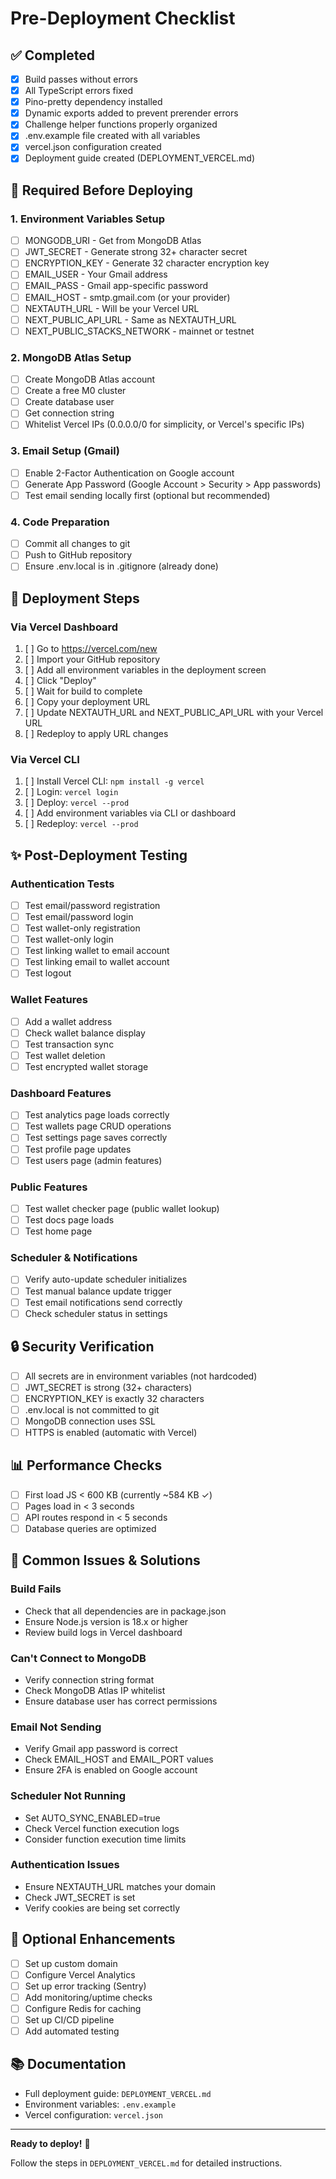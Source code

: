 # Pre-Deployment Checklist

## ✅ Completed
- [x] Build passes without errors
- [x] All TypeScript errors fixed
- [x] Pino-pretty dependency installed
- [x] Dynamic exports added to prevent prerender errors
- [x] Challenge helper functions properly organized
- [x] .env.example file created with all variables
- [x] vercel.json configuration created
- [x] Deployment guide created (DEPLOYMENT_VERCEL.md)

## 🔧 Required Before Deploying

### 1. Environment Variables Setup
- [ ] MONGODB_URI - Get from MongoDB Atlas
- [ ] JWT_SECRET - Generate strong 32+ character secret
- [ ] ENCRYPTION_KEY - Generate 32 character encryption key
- [ ] EMAIL_USER - Your Gmail address
- [ ] EMAIL_PASS - Gmail app-specific password
- [ ] EMAIL_HOST - smtp.gmail.com (or your provider)
- [ ] NEXTAUTH_URL - Will be your Vercel URL
- [ ] NEXT_PUBLIC_API_URL - Same as NEXTAUTH_URL
- [ ] NEXT_PUBLIC_STACKS_NETWORK - mainnet or testnet

### 2. MongoDB Atlas Setup
- [ ] Create MongoDB Atlas account
- [ ] Create a free M0 cluster
- [ ] Create database user
- [ ] Get connection string
- [ ] Whitelist Vercel IPs (0.0.0.0/0 for simplicity, or Vercel's specific IPs)

### 3. Email Setup (Gmail)
- [ ] Enable 2-Factor Authentication on Google account
- [ ] Generate App Password (Google Account > Security > App passwords)
- [ ] Test email sending locally first (optional but recommended)

### 4. Code Preparation
- [ ] Commit all changes to git
- [ ] Push to GitHub repository
- [ ] Ensure .env.local is in .gitignore (already done)

## 🚀 Deployment Steps

### Via Vercel Dashboard
1. [ ] Go to https://vercel.com/new
2. [ ] Import your GitHub repository
3. [ ] Add all environment variables in the deployment screen
4. [ ] Click "Deploy"
5. [ ] Wait for build to complete
6. [ ] Copy your deployment URL
7. [ ] Update NEXTAUTH_URL and NEXT_PUBLIC_API_URL with your Vercel URL
8. [ ] Redeploy to apply URL changes

### Via Vercel CLI
1. [ ] Install Vercel CLI: `npm install -g vercel`
2. [ ] Login: `vercel login`
3. [ ] Deploy: `vercel --prod`
4. [ ] Add environment variables via CLI or dashboard
5. [ ] Redeploy: `vercel --prod`

## ✨ Post-Deployment Testing

### Authentication Tests
- [ ] Test email/password registration
- [ ] Test email/password login
- [ ] Test wallet-only registration
- [ ] Test wallet-only login
- [ ] Test linking wallet to email account
- [ ] Test linking email to wallet account
- [ ] Test logout

### Wallet Features
- [ ] Add a wallet address
- [ ] Check wallet balance display
- [ ] Test transaction sync
- [ ] Test wallet deletion
- [ ] Test encrypted wallet storage

### Dashboard Features
- [ ] Test analytics page loads correctly
- [ ] Test wallets page CRUD operations
- [ ] Test settings page saves correctly
- [ ] Test profile page updates
- [ ] Test users page (admin features)

### Public Features
- [ ] Test wallet checker page (public wallet lookup)
- [ ] Test docs page loads
- [ ] Test home page

### Scheduler & Notifications
- [ ] Verify auto-update scheduler initializes
- [ ] Test manual balance update trigger
- [ ] Test email notifications send correctly
- [ ] Check scheduler status in settings

## 🔒 Security Verification

- [ ] All secrets are in environment variables (not hardcoded)
- [ ] JWT_SECRET is strong (32+ characters)
- [ ] ENCRYPTION_KEY is exactly 32 characters
- [ ] .env.local is not committed to git
- [ ] MongoDB connection uses SSL
- [ ] HTTPS is enabled (automatic with Vercel)

## 📊 Performance Checks

- [ ] First load JS < 600 KB (currently ~584 KB ✓)
- [ ] Pages load in < 3 seconds
- [ ] API routes respond in < 5 seconds
- [ ] Database queries are optimized

## 🐛 Common Issues & Solutions

### Build Fails
- Check that all dependencies are in package.json
- Ensure Node.js version is 18.x or higher
- Review build logs in Vercel dashboard

### Can't Connect to MongoDB
- Verify connection string format
- Check MongoDB Atlas IP whitelist
- Ensure database user has correct permissions

### Email Not Sending
- Verify Gmail app password is correct
- Check EMAIL_HOST and EMAIL_PORT values
- Ensure 2FA is enabled on Google account

### Scheduler Not Running
- Set AUTO_SYNC_ENABLED=true
- Check Vercel function execution logs
- Consider function execution time limits

### Authentication Issues
- Ensure NEXTAUTH_URL matches your domain
- Check JWT_SECRET is set
- Verify cookies are being set correctly

## 📝 Optional Enhancements

- [ ] Set up custom domain
- [ ] Configure Vercel Analytics
- [ ] Set up error tracking (Sentry)
- [ ] Add monitoring/uptime checks
- [ ] Configure Redis for caching
- [ ] Set up CI/CD pipeline
- [ ] Add automated testing

## 📚 Documentation

- Full deployment guide: `DEPLOYMENT_VERCEL.md`
- Environment variables: `.env.example`
- Vercel configuration: `vercel.json`

---

**Ready to deploy!** 🎉

Follow the steps in `DEPLOYMENT_VERCEL.md` for detailed instructions.
